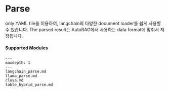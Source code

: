 # Parse

only YAML file을 이용하여, langchain의 다양한 document loader를 쉽게 사용할 수 있습니다.
The parsed result는 AutoRAG에서 사용하는 data format에 맞춰서 저장됩니다.

#### Supported Modules

```{toctree}
---
maxdepth: 1
---
langchain_parse.md
llama_parse.md
clova.md
table_hybrid_parse.md
```
